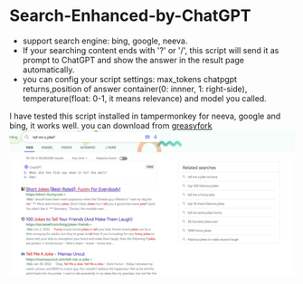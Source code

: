 # Search-Enhanced-by-ChatGPT

- support search engine: bing, google, neeva. 
- If your searching content ends with '?' or '/', this script will send it as prompt to ChatGPT and show the answer in the result page automatically.
- you can config your script settings: max_tokens chatpgpt returns,position of answer container(0: innner, 1: right-side), temperature(float: 0-1, it means relevance) and model you called.

I have tested this script installed in tampermonkey for neeva, google and bing, it works well. you can download from [greasyfork ](https://greasyfork.org/zh-CN/scripts/460673-search-enhanced-by-chatgpt)
![](https://github.com/uiliugang/Search-Enhanced-by-ChatGPT/blob/5f58b421b2cd9230f33a499cf056bb5d7c100a6c/screenshots/bing_1.png)



